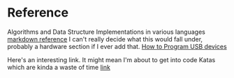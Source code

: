 # Reference
Algorithms and Data Structure Implementations in various languages
[markdown reference](https://github.com/adam-p/markdown-here/wiki/Markdown-Cheatsheet)
I can't really decide what this would fall under, probably a hardware section if I ever add that.
[How to Program USB devices](http://electronicdesign.com/boards/how-create-and-program-usb-devices#1)

Here's an interesting link. It might mean I'm about to get into code Katas which are kinda a waste of time [link](https://adriann.github.io/programming_problems.html)
